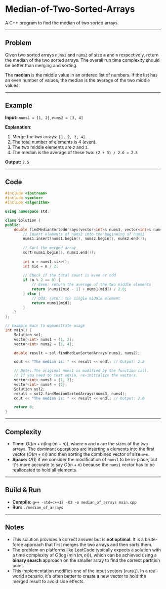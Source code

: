 # Median-of-Two-Sorted-Arrays

A C++ program to find the median of two sorted arrays.

-----

## Problem

Given two sorted arrays `nums1` and `nums2` of size `m` and `n` respectively, return the median of the two sorted arrays. The overall run time complexity should be better than merging and sorting.

The **median** is the middle value in an ordered list of numbers. If the list has an even number of values, the median is the average of the two middle values.

-----

## Example

**Input:** `nums1 = [1, 2]`, `nums2 = [3, 4]`

**Explanation:**

1.  Merge the two arrays: `[1, 2, 3, 4]`
2.  The total number of elements is 4 (even).
3.  The two middle elements are `2` and `3`.
4.  The median is the average of these two: `(2 + 3) / 2.0 = 2.5`

**Output:** `2.5`

-----

## Code

```cpp
#include <iostream>
#include <vector>
#include <algorithm>

using namespace std;

class Solution {
public:
    double findMedianSortedArrays(vector<int>& nums1, vector<int>& nums2) {
        // Insert elements of nums2 into the beginning of nums1
        nums1.insert(nums1.begin(), nums2.begin(), nums2.end());
        
        // Sort the merged array
        sort(nums1.begin(), nums1.end());
        
        int n = nums1.size();
        int mid = n / 2;
        
        // Check if the total count is even or odd
        if (n % 2 == 0) {
            // Even: return the average of the two middle elements
            return (nums1[mid - 1] + nums1[mid]) / 2.0;
        } else {
            // Odd: return the single middle element
            return nums1[mid];
        }
    }
};

// Example main to demonstrate usage
int main() {
    Solution sol;
    vector<int> nums1 = {1, 2};
    vector<int> nums2 = {3, 4};

    double result = sol.findMedianSortedArrays(nums1, nums2);

    cout << "The median is: " << result << endl; // Output: 2.5

    // Note: The original nums1 is modified by the function call.
    // If you need to test again, re-initialize the vectors.
    vector<int> nums3 = {1, 3};
    vector<int> nums4 = {2};
    Solution sol2;
    result = sol2.findMedianSortedArrays(nums3, nums4);
    cout << "The median is: " << result << endl; // Output: 2.0

    return 0;
}
```

-----

## Complexity

  - **Time:** $O((m+n) \log(m+n))$, where `m` and `n` are the sizes of the two arrays. The dominant operations are inserting `n` elements into the first vector ($O(m+n)$) and then sorting the combined vector of size `m+n`.
  - **Space:** $O(1)$ if we consider the modification of `nums1` to be in-place, but it's more accurate to say $O(m+n)$ because the `nums1` vector has to be reallocated to hold all elements.

-----

## Build & Run

  - **Compile:** `g++ -std=c++17 -O2 -o median_of_arrays main.cpp`
  - **Run:** `./median_of_arrays`

-----

## Notes

  - This solution provides a correct answer but is **not optimal**. It is a brute-force approach that first merges the two arrays and then sorts them.
  - The problem on platforms like LeetCode typically expects a solution with a time complexity of $O(\log(\min(m, n)))$, which can be achieved using a **binary search** approach on the smaller array to find the correct partition point.
  - This implementation modifies one of the input vectors (`nums1`). In a real-world scenario, it's often better to create a new vector to hold the merged result to avoid side effects.
